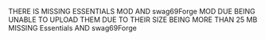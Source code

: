 THERE IS MISSING ESSENTIALS MOD AND swag69Forge MOD DUE BEING UNABLE TO UPLOAD THEM DUE TO THEIR SIZE BEING MORE THAN 25 MB
MISSING Essentials AND swag69Forge
